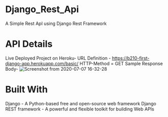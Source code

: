 # Django_Rest_Api
A Simple Rest ApI using Django Rest Framework

# API Details
Live Deployed Project on Heroku-
URL Definition - https://b210-first-django-app.herokuapp.com/basic/
HTTP-Method = GET
Sample Response Body-
![Screenshot from 2020-07-07 16-32-28](https://user-images.githubusercontent.com/56647211/86771350-b0e63080-c06f-11ea-8fbc-2b3c44a38cb1.png)


# Built With
Django - A Python-based free and open-source web framework
Django REST framework - A powerful and flexible toolkit for building Web APIs
